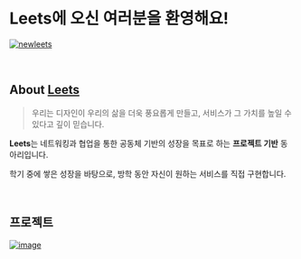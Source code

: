 # Leets에 오신 여러분을 환영해요!

[![newleets](https://github.com/user-attachments/assets/952cc775-40fa-414a-b9b0-f872945c0c18)](https://www.leets.land)



<br/>

## About [Leets](https://instagram.com/leets.official)
> 우리는 디자인이 우리의 삶을 더욱 풍요롭게 만들고, 서비스가 그 가치를 높일 수 있다고 깊이 믿습니다.

**Leets**는 네트워킹과 협업을 통한 공동체 기반의 성장을 목표로 하는 **프로젝트 기반** 동아리입니다.

학기 중에 쌓은 성장을 바탕으로, 방학 동안 자신이 원하는 서비스를 직접 구현합니다.​

<br/>

## 프로젝트

[![image](https://github.com/user-attachments/assets/5d48f240-bba4-4c1d-a81c-231cfe2b52de)](https://www.leets.land/project)
